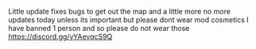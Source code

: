 Little update fixes bugs to get out the map and a little more no more updates today unless its important but please dont wear mod cosmetics I have banned 1 person and so please do not wear those https://discord.gg/yYAevqcS9Q
